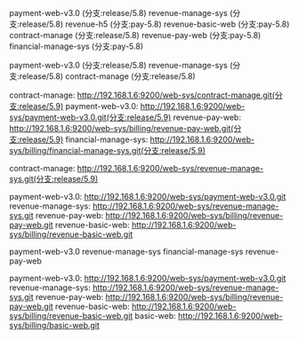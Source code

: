 
payment-web-v3.0 (分支:release/5.8)
revenue-manage-sys (分支:release/5.8)
revenue-h5 (分支:pay-5.8)
revenue-basic-web (分支:pay-5.8)
contract-manage (分支:release/5.8)
revenue-pay-web (分支:pay-5.8)
financial-manage-sys (分支:pay-5.8)


payment-web-v3.0 (分支:release/5.8)
revenue-manage-sys (分支:release/5.8)
contract-manage (分支:release/5.8)


contract-manage: http://192.168.1.6:9200/web-sys/contract-manage.git(分支:release/5.9)
payment-web-v3.0: http://192.168.1.6:9200/web-sys/payment-web-v3.0.git(分支:release/5.9)
revenue-pay-web: http://192.168.1.6:9200/web-sys/billing/revenue-pay-web.git(分支:release/5.9)
financial-manage-sys: http://192.168.1.6:9200/web-sys/billing/financial-manage-sys.git(分支:release/5.9)

contract-manage: http://192.168.1.6:9200/web-sys/revenue-manage-sys.git(分支:release/5.9)


payment-web-v3.0: http://192.168.1.6:9200/web-sys/payment-web-v3.0.git
revenue-manage-sys: http://192.168.1.6:9200/web-sys/revenue-manage-sys.git
revenue-pay-web: http://192.168.1.6:9200/web-sys/billing/revenue-pay-web.git
revenue-basic-web: http://192.168.1.6:9200/web-sys/billing/revenue-basic-web.git

payment-web-v3.0
revenue-manage-sys
financial-manage-sys
revenue-pay-web

payment-web-v3.0: http://192.168.1.6:9200/web-sys/payment-web-v3.0.git
revenue-manage-sys: http://192.168.1.6:9200/web-sys/revenue-manage-sys.git
revenue-pay-web: http://192.168.1.6:9200/web-sys/billing/revenue-pay-web.git
revenue-basic-web: http://192.168.1.6:9200/web-sys/billing/revenue-basic-web.git
basic-web: http://192.168.1.6:9200/web-sys/billing/basic-web.git